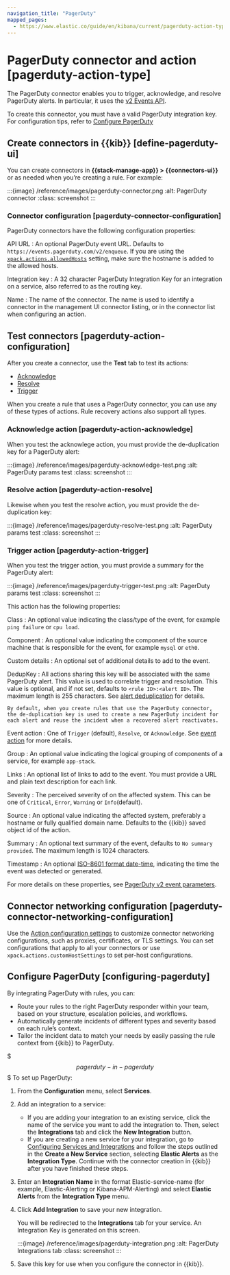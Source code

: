 ```yaml
---
navigation_title: "PagerDuty"
mapped_pages:
  - https://www.elastic.co/guide/en/kibana/current/pagerduty-action-type.html
---
```


# PagerDuty connector and action [pagerduty-action-type]


The PagerDuty connector enables you to trigger, acknowledge, and resolve PagerDuty alerts. In particular, it uses the [v2 Events API](https://v2.developer.pagerduty.com/docs/events-api-v2).

To create this connector, you must have a valid PagerDuty integration key. For configuration tips, refer to [Configure PagerDuty](#configuring-pagerduty)


## Create connectors in {{kib}} [define-pagerduty-ui]

You can create connectors in **{{stack-manage-app}} > {{connectors-ui}}** or as needed when you’re creating a rule. For example:

:::{image} /reference/images/pagerduty-connector.png
:alt: PagerDuty connector
:class: screenshot
:::


### Connector configuration [pagerduty-connector-configuration]

PagerDuty connectors have the following configuration properties:

API URL
:   An optional PagerDuty event URL. Defaults to `https://events.pagerduty.com/v2/enqueue`. If you are using the [`xpack.actions.allowedHosts`](/reference/configuration-reference/alerting-settings.md#action-settings) setting, make sure the hostname is added to the allowed hosts.

Integration key
:   A 32 character PagerDuty Integration Key for an integration on a service, also referred to as the routing key.

Name
:   The name of the connector. The name is used to identify a connector in the management UI connector listing, or in the connector list when configuring an action.


## Test connectors [pagerduty-action-configuration]

After you create a connector, use the **Test** tab to test its actions:

* [Acknowledge](#pagerduty-action-resolve)
* [Resolve](#pagerduty-action-resolve)
* [Trigger](#pagerduty-action-trigger)

When you create a rule that uses a PagerDuty connector, you can use any of these types of actions. Rule recovery actions also support all types.


### Acknowledge action [pagerduty-action-acknowledge]

When you test the acknowlege action, you must provide the de-duplication key for a PagerDuty alert:

:::{image} /reference/images/pagerduty-acknowledge-test.png
:alt: PagerDuty params test
:class: screenshot
:::


### Resolve action [pagerduty-action-resolve]

Likewise when you test the resolve action, you must provide the de-duplication key:

:::{image} /reference/images/pagerduty-resolve-test.png
:alt: PagerDuty params test
:class: screenshot
:::


### Trigger action [pagerduty-action-trigger]

When you test the trigger action, you must provide a summary for the PagerDuty alert:

:::{image} /reference/images/pagerduty-trigger-test.png
:alt: PagerDuty params test
:class: screenshot
:::

This action has the following properties:

Class
:   An optional value indicating the class/type of the event, for example `ping failure` or `cpu load`.

Component
:   An optional value indicating the component of the source machine that is responsible for the event, for example `mysql` or `eth0`.

Custom details
:   An optional set of additional details to add to the event.

DedupKey
:   All actions sharing this key will be associated with the same PagerDuty alert. This value is used to correlate trigger and resolution. This value is optional, and if not set, defaults to `<rule ID>:<alert ID>`. The maximum length is 255 characters. See [alert deduplication](https://v2.developer.pagerduty.com/docs/events-api-v2#alert-de-duplication) for details.

    By default, when you create rules that use the PagerDuty connector, the de-duplication key is used to create a new PagerDuty incident for each alert and reuse the incident when a recovered alert reactivates.


Event action
:   One of `Trigger` (default), `Resolve`, or `Acknowledge`. See [event action](https://v2.developer.pagerduty.com/docs/events-api-v2#event-action) for more details.

Group
:   An optional value indicating the logical grouping of components of a service, for example `app-stack`.

Links
:   An optional list of links to add to the event. You must provide a URL and plain text description for each link.

Severity
:   The perceived severity of on the affected system. This can be one of `Critical`, `Error`, `Warning` or `Info`(default).

Source
:   An optional value indicating the affected system, preferably a hostname or fully qualified domain name. Defaults to the {{kib}} saved object id of the action.

Summary
:   An optional text summary of the event, defaults to `No summary provided`. The maximum length is 1024 characters.

Timestamp
:   An optional [ISO-8601 format date-time](https://v2.developer.pagerduty.com/v2/docs/types#datetime), indicating the time the event was detected or generated.

For more details on these properties, see [PagerDuty v2 event parameters](https://v2.developer.pagerduty.com/v2/docs/send-an-event-events-api-v2).


## Connector networking configuration [pagerduty-connector-networking-configuration]

Use the [Action configuration settings](/reference/configuration-reference/alerting-settings.md#action-settings) to customize connector networking configurations, such as proxies, certificates, or TLS settings. You can set configurations that apply to all your connectors or use `xpack.actions.customHostSettings` to set per-host configurations.


## Configure PagerDuty [configuring-pagerduty]

By integrating PagerDuty with rules, you can:

* Route your rules to the right PagerDuty responder within your team, based on your structure, escalation policies, and workflows.
* Automatically generate incidents of different types and severity based on each rule’s context.
* Tailor the incident data to match your needs by easily passing the rule context from {{kib}} to PagerDuty.

$$$pagerduty-in-pagerduty$$$
To set up PagerDuty:

1. From the **Configuration** menu, select **Services**.
2. Add an integration to a service:

    * If you are adding your integration to an existing service, click the name of the service you want to add the integration to. Then, select the **Integrations** tab and click the **New Integration** button.
    * If you are creating a new service for your integration, go to [Configuring Services and Integrations](https://support.pagerduty.com/docs/services-and-integrations#section-configuring-services-and-integrations) and follow the steps outlined in the **Create a New Service** section, selecting **Elastic Alerts** as the **Integration Type**. Continue with the connector creation in {{kib}} after you have finished these steps.

3. Enter an **Integration Name** in the format Elastic-service-name (for example, Elastic-Alerting or Kibana-APM-Alerting) and select **Elastic Alerts** from the **Integration Type** menu.
4. Click **Add Integration** to save your new integration.

    You will be redirected to the **Integrations** tab for your service. An Integration Key is generated on this screen.

    :::{image} /reference/images/pagerduty-integration.png
    :alt: PagerDuty Integrations tab
    :class: screenshot
    :::

5. Save this key for use when you configure the connector in {{kib}}.

